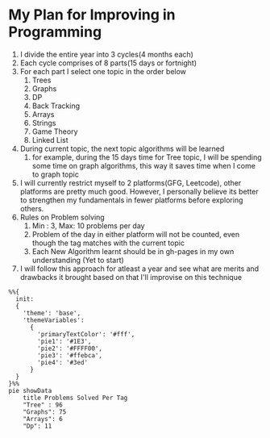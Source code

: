 # My Plan for Improving in Programming

1. I divide the entire year into 3 cycles(4 months each)
2. Each cycle comprises of 8 parts(15 days or fortnight)
3. For each part I select one topic in the order below
   1. Trees
   2. Graphs
   3. DP
   4. Back Tracking
   5. Arrays
   6. Strings
   7. Game Theory
   8. Linked List
4. During current topic, the next topic algorithms will be learned
   1. for example, during the 15 days time for Tree topic, I will be spending some time on graph algorithms, this way it saves time when I come to graph topic
5. I will currently restrict myself to 2 platforms(GFG, Leetcode), other platforms are pretty much good. However, I personally believe its better to strengthen my fundamentals in fewer platforms before exploring others.
6. Rules on Problem solving
   1. Min : 3, Max: 10 problems per day
   2. Problem of the day in either platform will not be counted, even though the tag matches with the current topic
   3. Each New Algorithm learnt should be in gh-pages in my own understanding (Yet to start)
7. I will follow this approach for atleast a year and see what are merits and drawbacks it brought based on that I'll improvise on this technique

```mermaid
%%{
  init:
  {
    'theme': 'base',
    'themeVariables':
      {
        'primaryTextColor': '#fff',
        'pie1': '#1E3',
        'pie2': '#FFFF00',
        'pie3': '#ffebca',
        'pie4': '#3ed'
      }
  }
}%%
pie showData
    title Problems Solved Per Tag
    "Tree" : 96
    "Graphs": 75
    "Arrays": 6
    "Dp": 11
```
